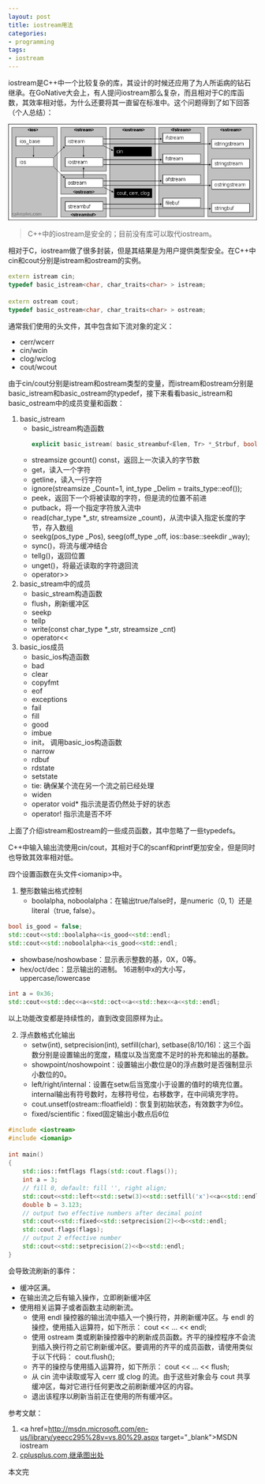 ```yaml
---
layout: post
title: iostream用法
categories: 
- programming
tags:
- iostream
---
```


iostream是C++中一个比较复杂的库，其设计的时候还应用了为人所诟病的钻石继承。在GoNative大会上，有人提问iostream那么复杂，而且相对于C的库函数，其效率相对低，为什么还要将其一直留在标准中。这个问题得到了如下回答（个人总结）：

![iostream.gif](/assets/images/iostream.gif "iostream inheritance")

>C++中的iostream是安全的；目前没有库可以取代iostream。

相对于C，iostream做了很多封装，但是其结果是为用户提供类型安全。在C++中cin和cout分别是istream和ostream的实例。

```cpp
extern istream cin;
typedef basic_istream<char, char_traits<char> > istream;

extern ostream cout;
typedef basic_ostream<char, char_traits<char> > ostream;
```

通常我们使用的头文件<iostream/>，其中包含如下流对象的定义：

+ cerr/wcerr
+ cin/wcin
+ clog/wclog
+ cout/wcout

由于cin/cout分别是istream和ostream类型的变量，而istream和ostream分别是basic\_istream和basic\_ostream的typedef，接下来看看basic\_istream和basic\_ostream中的成员变量和函数：

1. basic\_istream
	+ basic\_istream构造函数     
		```cpp
		explicit basic_istream( basic_streambuf<Elem, Tr> *_Strbuf, bool _Isstd = flase);
		```     
	+ streamsize gcount() const，返回上一次读入的字节数
	+ get，读入一个字符
	+ getline，读入一行字符
	+ ignore(streamsize \_Count=1, int\_type \_Delim = traits\_type::eof());
	+ peek，返回下一个将被读取的字符，但是流的位置不前进
	+ putback，将一个指定字符放入流中
	+ read(char\_type \*\_str, streamsize \_count)，从流中读入指定长度的字节，存入数组
	+ seekg(pos\_type \_Pos), seeg(off\_type \_off, ios::base::seekdir \_way);
	+ sync()，将流与缓冲结合
	+ tellg()，返回位置
	+ unget()，将最近读取的字符退回流
	+ operator\>\>
2. basic\_stream中的成员
	+ basic\_stream构造函数
	+ flush，刷新缓冲区
	+ seekp
	+ tellp
	+ write(const char\_type \*\_str, streamsize \_cnt)
	+ operator<<
3. basic\_ios成员
	+ basic\_ios构造函数
	+ bad
	+ clear
	+ copyfmt
	+ eof
	+ exceptions
	+ fail
	+ fill
	+ good
	+ imbue
	+ init， 调用basic\_ios构造函数
	+ narrow
	+ rdbuf
	+ rdstate
	+ setstate
	+ tie: 确保某个流在另一个流之前已经处理
	+ widen
	+ operator void\* 指示流是否仍然处于好的状态
	+ operator! 指示流是否不坏

上面了介绍istream和ostream的一些成员函数，其中忽略了一些typedefs。

C++中输入输出流使用cin/cout，其相对于C的scanf和printf更加安全，但是同时也导致其效率相对低。

四个设置函数在头文件\<iomanip\>中。

1. 整形数输出格式控制
    + boolalpha, noboolalpha：在输出true/false时，是numeric（0, 1）还是literal（true, false）。

```cpp
bool is_good = false;
std::cout<<std::boolalpha<<is_good<<std::endl;
std::cout<<std::noboolalpha<<is_good<<std::endl;
```
+ showbase/noshowbase：显示表示整数的基，0X，0等。
+ hex/oct/dec：显示输出的进制。 16进制中x的大小写，uppercase/lowercase 
    
```cpp
int a = 0x36;
std::cout<<std::dec<<a<<std::oct<<a<<std::hex<<a<<std::endl;
```

以上功能改变都是持续性的，直到改变回原样为止。

2. 浮点数格式化输出
    + setw(int), setprecision(int), setfill(char), setbase(8/10/16)：这三个函数分别是设置输出的宽度，精度以及当宽度不足时的补充和输出的基数。
    + showpoint/noshowpoint：设置输出小数位是0的浮点数时是否强制显示小数位的0。
    + left/right/internal：设置在setw后当宽度小于设置的值时的填充位置。internal输出有符号数时，左移符号位，右移数字，在中间填充字符。
    + cout.unsetf(ostream::floatfield)：恢复到初始状态，有效数字为6位。
    + fixed/scientific：fixed固定输出小数点后6位

```cpp
#include <iostream>
#include <iomanip>

int main()
{
	std::ios::fmtflags flags(std::cout.flags());
	int a = 3;
	// fill 0, default: fill '', right align;
	std::cout<<std::left<<std::setw(3)<<std::setfill('x')<<a<<std::endl;
	double b = 3.123;
	// output two effective numbers after decimal point
	std::cout<<std::fixed<<std::setprecision(2)<<b<<std::endl; 
	std::cout.flags(flags);
	// output 2 effective number
	std::cout<<std::setprecision(2)<<b<<std::endl; 
}
```

会导致流刷新的事件：

+ 缓冲区满。
+ 在输出流之后有输入操作，立即刷新缓冲区
+ 使用相关运算子或者函数主动刷新流。
	+ 使用 endl 操控器的输出流中插入一个换行符，并刷新缓冲区。与 endl 的操控，使用插入运算符，如下所示：
        cout << ... << endl;
	+ 使用 ostream 类或刷新操控器中的刷新成员函数。齐平的操控程序不会流到插入换行符之前它刷新缓冲区。要调用的齐平的成员函数，请使用类似于以下代码：
        cout.flush();
	+ 齐平的操控与使用插入运算符，如下所示：
        cout << ... << flush;
	+ 从 cin 流中读取或写入 cerr 或 clog 的流。由于这些对象会与 cout 共享缓冲区，每对它进行任何更改之前刷新缓冲区的内容。
	+ 退出该程序以刷新当前正在使用的所有缓冲区。

参考文献：

1. <a href=http://msdn.microsoft.com/en-us/library/yeecc295%28v=vs.80%29.aspx target="_blank">MSDN iostream</a>
2. <a href=http://www.cplusplus.com/reference/iolibrary/ target="_blank">cplusplus.com,继承图出处</a>

本文完
